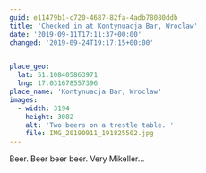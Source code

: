```yaml
---
guid: e11479b1-c720-4687-82fa-4adb78080ddb
title: 'Checked in at Kontynuacja Bar, Wroclaw'
date: '2019-09-11T17:11:37+00:00'
changed: '2019-09-24T19:17:15+00:00'


place_geo:
  lat: 51.108405863971
  lng: 17.031678557396
place_name: 'Kontynuacja Bar, Wroclaw'
images:
  - width: 3194
    height: 3082
    alt: 'Two beers on a trestle table. '
    file: IMG_20190911_191825502.jpg
---
```


Beer. Beer beer beer. Very Mikeller...
